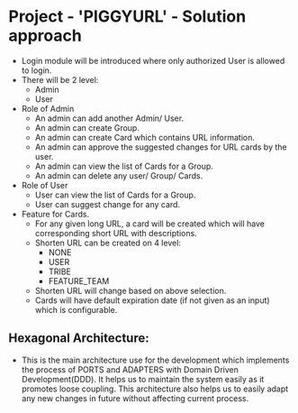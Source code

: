 # Project - 'PIGGYURL' - Solution approach

- Login module will be introduced where only authorized User is allowed to login.
- There will be 2 level:
   * Admin
   * User
- Role of Admin
   * An admin can add another Admin/ User.
   * An admin can create Group.
   * An admin can create Card which contains URL information.
   * An admin can approve the suggested changes for URL cards by the user.
   * An admin can view the list of Cards for a Group.
   * An admin can delete any user/ Group/ Cards.
- Role of User
   * User can view the list of Cards for a Group.
   * User can suggest change for any card.
- Feature for Cards.
   * For any given long URL, a card will be created which will have corresponding short URL with descriptions.
   * Shorten URL can be created on 4 level:
      * NONE
      * USER
      * TRIBE
      * FEATURE_TEAM
   * Shorten URL will change based on above selection.
   * Cards will have default expiration date (if not given as an input) which is configurable.
   
## Hexagonal Architecture:
 - This is the main architecture use for the development which implements the process of PORTS and ADAPTERS with Domain Driven Development(DDD). It helps us to maintain the system easily as it promotes loose coupling.
    This architecture also helps us to easily adapt any new changes in future without affecting current process.      